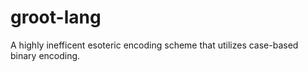 # groot-lang
A highly inefficent esoteric encoding scheme that utilizes case-based binary encoding. 

